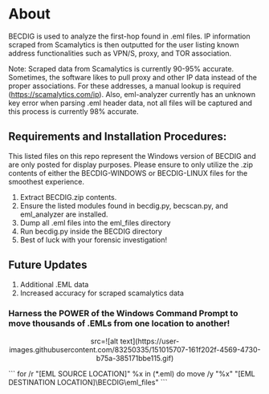 # About

BECDIG is used to analyze the first-hop found in .eml files. IP information scraped from Scamalytics is then outputted for the user listing known address functionalities such as VPN/S, proxy, and TOR association.


Note: 
Scraped data from Scamalytics is currently 90-95% accurate. Sometimes, the software likes to pull proxy and other IP data instead of the proper associations. For these addresses, a manual lookup is required (https://scamalytics.com/ip). Also, eml-analyzer currently has an unknown key error when parsing .eml header data, not all files will be captured and this process is currently 98% accurate.

## Requirements and Installation Procedures:

This listed files on this repo represent the Windows version of BECDIG and are only posted for display purposes. Please ensure to only utilize the .zip contents of either the BECDIG-WINDOWS or BECDIG-LINUX files for the smoothest experience.

1. Extract BECDIG.zip contents.
2. Ensure the listed modules found in becdig.py, becscan.py, and eml_analyzer are installed.
3. Dump all .eml files into the eml_files directory
4. Run becdig.py inside the BECDIG directory
5. Best of luck with your forensic investigation!

## Future Updates
1. Additional .EML data
2. Increased accuracy for scraped scamalytics data

### Harness the POWER of the Windows Command Prompt to move thousands of .EMLs from one location to another!
<p align="center">
src=![alt text](https://user-images.githubusercontent.com/83250335/151015707-161f202f-4569-4730-b75a-385171bbe115.gif)
</p>
```
for /r "[EML SOURCE LOCATION]" %x in (*.eml) do move /y "%x" "[EML DESTINATION LOCATION]\BECDIG\eml_files"
```

